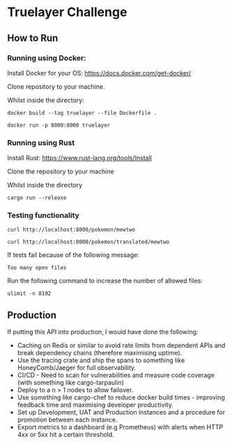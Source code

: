# Truelayer Challenge 

## How to Run

### Running using Docker:

Install Docker for your OS: https://docs.docker.com/get-docker/

Clone repository to your machine.

Whilst inside the directory:

`docker build --tag truelayer --file Dockerfile .` 

`docker run -p 8000:8000 truelayer`

### Running using Rust

Install Rust: https://www.rust-lang.org/tools/Install

Clone the repository to your machine

Whilst inside the directory

`cargo run --release`

### Testing functionality

`curl http://localhost:8000/pokemon/mewtwo`

`curl http://localhost:8000/pokemon/translated/mewtwo`

If tests fail because of the following message:

`Too many open files`

Run the following command to increase the number of allowed files:

`ulimit -n 8192`


## Production

If putting this API into production, I would have done the following:

- Caching on Redis or similar to avoid rate limits from dependent APIs and break dependency chains (therefore maximising uptime).
- Use the tracing crate and ship the spans to something like HoneyComb/Jaeger for full observability.
- CI/CD - Need to scan for vulnerabilities and measure code coverage (with something like cargo-tarpaulin)
- Deploy to a n > 1 nodes to allow failover.
- Use something like cargo-chef to reduce docker build times - improving feedback time and maximising developer productivity.
- Set up Development, UAT and Production instances and a procedure for promotion between each instance.
- Export metrics to a dashboard (e.g Prometheus) with alerts when HTTP 4xx or 5xx hit a certain threshold.
